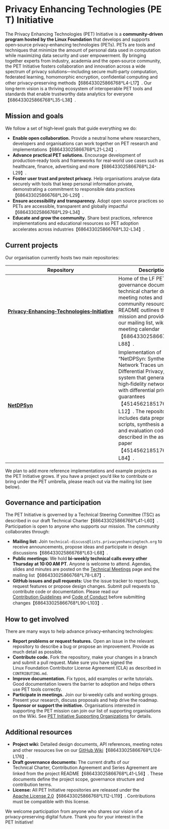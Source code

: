 # Privacy Enhancing Technologies (PET) Initiative

The Privacy Enhancing Technologies (PET) Initiative is a **community‑driven program hosted by the Linux Foundation** that develops and supports open‑source privacy‑enhancing technologies (PETs).  PETs are tools and techniques that minimize the amount of personal data used in computation while maximizing data security and user empowerment.  By bringing together experts from industry, academia and the open‑source community, the PET Initiative fosters collaboration and innovation across a wide spectrum of privacy solutions—including secure multi‑party computation, federated learning, homomorphic encryption, confidential computing and other privacy‑preserving methods【686433025866768†L4-L17】.  Our long‑term vision is a thriving ecosystem of interoperable PET tools and standards that enable trustworthy data analytics for everyone【686433025866768†L35-L38】.

## Mission and goals

We follow a set of high‑level goals that guide everything we do:

- **Enable open collaboration.** Provide a neutral home where researchers, developers and organisations can work together on PET research and implementations【686433025866768†L21-L24】.
- **Advance practical PET solutions.** Encourage development of production‑ready tools and frameworks for real‑world use cases such as healthcare, finance, advertising and more【686433025866768†L24-L29】.
- **Foster user trust and protect privacy.** Help organisations analyse data securely with tools that keep personal information private, demonstrating a commitment to responsible data practices【686433025866768†L26-L29】.
- **Ensure accessibility and transparency.** Adopt open source practices so PETs are accessible, transparent and globally impactful【686433025866768†L29-L34】.
- **Educate and grow the community.** Share best practices, reference implementations and educational resources so PET adoption accelerates across industries【686433025866768†L32-L34】.

## Current projects

Our organisation currently hosts two main repositories:

| Repository | Description |
|-----------|------------|
| **[Privacy‑Enhancing‑Technologies‑Initiative](https://github.com/privacy‑enhancing‑technologies/Privacy‑Enhancing‑Technologies‑Initiative)** | Home of the LF PET governance documents, technical charter drafts, meeting notes and community resources.  The README outlines the mission and provides links to our mailing list, wiki and meeting calendar【686433025866768†L41-L88】. |
| **[NetDPSyn](https://github.com/privacy‑enhancing‑technologies/NetDPSyn)** | Implementation of “NetDPSyn: Synthesizing Network Traces under Differential Privacy,” a system that generates high‑fidelity network traces with differential privacy guarantees【451456218517668†L8-L12】.  The repository includes data preprocessing scripts, synthesis algorithms and evaluation code as described in the associated paper【451456218517668†L14-L84】. |

We plan to add more reference implementations and example projects as the PET Initiative grows.  If you have a project you’d like to contribute or bring under the PET umbrella, please reach out via the mailing list (see below).

## Governance and participation

The PET Initiative is governed by a Technical Steering Committee (TSC) as described in our draft Technical Charter【686433025866768†L41-L60】.  Participation is open to anyone who supports our mission.  The community collaborates through:

- **Mailing list:** Join `technical-discuss@lists.privacyenhancingtech.org` to receive announcements, propose ideas and participate in design discussions【686433025866768†L63-L68】.
- **Public meetings:** We hold **bi‑weekly technical calls every other Thursday at 10:00 AM PT**.  Anyone is welcome to attend.  Agendas, slides and minutes are posted on the [Technical Meetings](https://github.com/privacy‑enhancing‑technologies/Privacy‑Enhancing‑Technologies‑Initiative/wiki/PET‑Initiative‑Technical‑Meetings) page and the mailing list【686433025866768†L78-L87】.
- **GitHub issues and pull requests:** Use the issue tracker to report bugs, request features or propose design changes.  Submit pull requests to contribute code or documentation.  Please read our [Contribution Guidelines](./CONTRIBUTING.md) and [Code of Conduct](./CODE_OF_CONDUCT.md) before submitting changes【686433025866768†L90-L103】.

## How to get involved

There are many ways to help advance privacy‑enhancing technologies:

- **Report problems or request features.** Open an issue in the relevant repository to describe a bug or propose an improvement.  Provide as much detail as possible.
- **Contribute code.** Fork the repository, make your changes in a branch and submit a pull request.  Make sure you have signed the Linux Foundation Contributor License Agreement (CLA) as described in `CONTRIBUTING.md`.
- **Improve documentation.** Fix typos, add examples or write tutorials.  Good documentation lowers the barrier to adoption and helps others use PET tools correctly.
- **Participate in meetings.** Join our bi‑weekly calls and working groups.  Present your research, discuss proposals and help drive the roadmap.
- **Sponsor or support the initiative.** Organisations interested in supporting the PET mission can join our list of supporting organisations on the Wiki.  See [PET Initiative Supporting Organizations](https://github.com/privacy‑enhancing‑technologies/Privacy‑Enhancing‑Technologies‑Initiative/wiki/PET‑Initiative‑Supporting‑Organizations) for details.

## Additional resources

- **Project wiki:** Detailed design documents, API references, meeting notes and other resources live on our [GitHub Wiki](https://github.com/privacy‑enhancing‑technologies/Privacy‑Enhancing‑Technologies‑Initiative/wiki)【686433025866768†L124-L176】.
- **Draft governance documents:** The current drafts of our Technical Charter, Contribution Agreement and Series Agreement are linked from the project README【686433025866768†L41-L56】.  These documents define the project scope, governance structure and contribution terms.
- **License:** All PET Initiative repositories are released under the [Apache License 2.0](https://www.apache.org/licenses/LICENSE-2.0)【686433025866768†L112-L119】.  Contributions must be compatible with this license.

We welcome participation from anyone who shares our vision of a privacy‑preserving digital future.  Thank you for your interest in the PET Initiative!